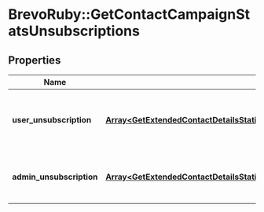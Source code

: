 # BrevoRuby::GetContactCampaignStatsUnsubscriptions

## Properties
Name | Type | Description | Notes
------------ | ------------- | ------------- | -------------
**user_unsubscription** | [**Array&lt;GetExtendedContactDetailsStatisticsUnsubscriptionsUserUnsubscription&gt;**](GetExtendedContactDetailsStatisticsUnsubscriptionsUserUnsubscription.md) | Contact has unsubscribed via the unsubscription link in the email | 
**admin_unsubscription** | [**Array&lt;GetExtendedContactDetailsStatisticsUnsubscriptionsAdminUnsubscription&gt;**](GetExtendedContactDetailsStatisticsUnsubscriptionsAdminUnsubscription.md) | Contact has been unsubscribed from the administrator | 


